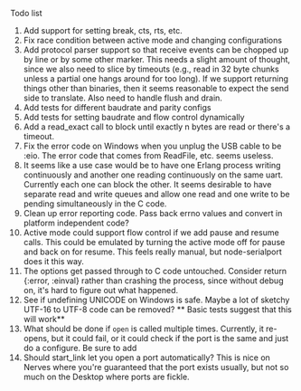 Todo list

  1. Add support for setting break, cts, rts, etc.
  1. Fix race condition between active mode and changing configurations
  1. Add protocol parser support so that receive events can be chopped up by
     line or by some other marker. This needs a slight amount of thought, since
     we also need to slice by timeouts (e.g., read in 32 byte chunks unless a
     partial one hangs around for too long). If we support returning things
     other than binaries, then it seems reasonable to expect the send side
     to translate. Also need to handle flush and drain.
  2. Add tests for different baudrate and parity configs
  3. Add tests for setting baudrate and flow control dynamically
  4. Add a read_exact call to block until exactly n bytes are read
     or there's a timeout.
  5. Fix the error code on Windows when you unplug the USB cable to
     be :eio. The error code that comes from ReadFile, etc. seems
     useless.
  5. It seems like a use case would be to have one Erlang process writing continuously
     and another one reading continuously on the same uart. Currently each one can block the other. It seems desirable to have separate read and write queues and allow
     one read and one write to be pending simultaneously in the C code.
  6. Clean up error reporting code. Pass back errno values and convert in platform independent code?
  7. Active mode could support flow control if we add pause and resume calls. This could be emulated by
     turning the active mode off for pause and back on for resume. This feels really manual, but
     node-serialport does it this way.
  8. The options get passed through to C code untouched. Consider return {:error, :einval} rather than
     crashing the process, since without debug on, it's hard to figure out what happened.
  9. See if undefining UNICODE on Windows is safe. Maybe a lot of sketchy UTF-16 to UTF-8 code
     can be removed? ** Basic tests suggest that this will work**
  10. What should be done if `open` is called multiple times. Currently, it re-opens, but
      it could fail, or it could check if the port is the same and just do a configure.
      Be sure to add
  11. Should start_link let you open a port automatically? This is nice on Nerves where
      you're guaranteed that the port exists usually, but not so much on the Desktop where
      ports are fickle.

